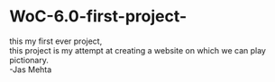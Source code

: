 # WoC-6.0-first-project-

this my first ever project,
<br>
this project is my attempt at creating a website on which we can play pictionary.
<br>
-Jas Mehta 
